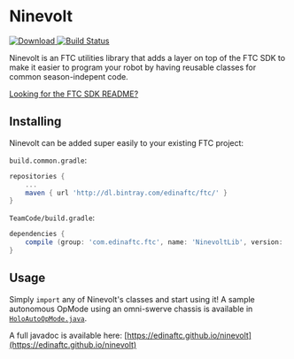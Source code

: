 # Ninevolt
[ ![Download](https://api.bintray.com/packages/edinaftc/ftc/ninevolt/images/download.svg) ](https://bintray.com/edinaftc/ftc/ninevolt/_latestVersion)
[![Build Status](https://travis-ci.org/edinaftc/Ninevolt.svg?branch=master)](https://travis-ci.org/edinaftc/Ninevolt)

Ninevolt is an FTC utilities library that adds a layer on top of the FTC SDK to make it easier to program your robot by having reusable classes for common season-indepent code.

[Looking for the FTC SDK README?](https://github.com/ftctechnh/ftc_app#readme)

## Installing
Ninevolt can be added super easily to your existing FTC project:

`build.common.gradle`:

```gradle
repositories {
    ...
    maven { url 'http://dl.bintray.com/edinaftc/ftc/' }
}
```

`TeamCode/build.gradle`:

```gradle
dependencies {
    compile (group: 'com.edinaftc.ftc', name: 'NinevoltLib', version: '0.1.0', ext: 'aar')
}
```

## Usage
Simply `import` any of Ninevolt's classes and start using it!
A sample autonomous OpMode using an omni-swerve chassis is available in [`HoloAutoOpMode.java`](src/main/java/com/edinaftc/ninevolt/examples/HoloAutoOpMode.java).

A full javadoc is available here: [https://edinaftc.github.io/ninevolt](https://edinaftc.github.io/ninevolt)
